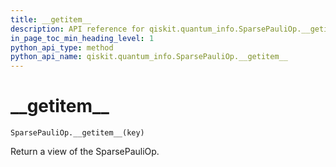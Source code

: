 ```yaml
---
title: __getitem__
description: API reference for qiskit.quantum_info.SparsePauliOp.__getitem__
in_page_toc_min_heading_level: 1
python_api_type: method
python_api_name: qiskit.quantum_info.SparsePauliOp.__getitem__
---
```


# \_\_getitem\_\_

<span id="qiskit.quantum_info.SparsePauliOp.__getitem__" />

`SparsePauliOp.__getitem__(key)`

Return a view of the SparsePauliOp.

